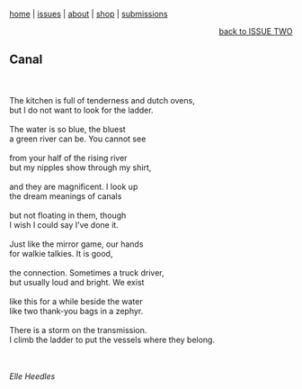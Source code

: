 [home](index.md) | [issues](issues.md) | [about](about.md) | [shop](shop.md)  |  [submissions](submit.md)

<div align="right">
  <a href="issueone.md">back to ISSUE TWO</a>
</div>

## Canal 
<br> 
<br> 
The kitchen is full of tenderness and dutch ovens,<br> 
but I do not want to look for the ladder.<br> 
<br> 
The water is so blue, the bluest <br> 
a green river can be. You cannot see <br> 
<br> 
from your half of the rising river <br> 
but my nipples show through my shirt, <br> 
<br> 
and they are magnificent. I look up <br> 
the dream meanings of canals <br> 
<br> 
but not floating in them, though <br> 
I wish I could say I’ve done it. <br> 
<br> 
Just like the mirror game, our hands <br> 
for walkie talkies. It is good, <br> 
<br> 
the connection. Sometimes a truck driver, <br> 
but usually loud and bright. We exist <br> 
<br> 
like this for a while beside the water <br> 
like two thank-you bags in a zephyr. <br> 
<br> 
There is a storm on the transmission. <br> 
I climb the ladder to put the vessels where they belong. <br> 
<br> 
<br> 

*Elle Heedles*
